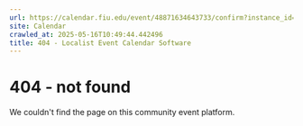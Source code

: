 ```yaml
---
url: https://calendar.fiu.edu/event/48871634643733/confirm?instance_id=48871634644758&return=https%3A%2F%2Fcalendar.fiu.edu%2Fcalendar%3Fevent_types%255B%255D%3D121719
site: Calendar
crawled_at: 2025-05-16T10:49:44.442496
title: 404 - Localist Event Calendar Software
---
```


# 404 - not found
We couldn't find the page on this community event platform.
